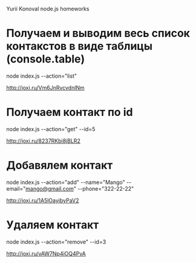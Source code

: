 Yurii Konoval
node.js homeworks

# Получаем и выводим весь список контакстов в виде таблицы (console.table)

node index.js --action="list"

http://joxi.ru/Vm6JnRvcvdnlNm

# Получаем контакт по id

node index.js --action="get" --id=5

http://joxi.ru/8237RKbi8jBLR2

# Добавялем контакт

node index.js --action="add" --name="Mango" --email="mango@gmail.com" --phone="322-22-22"

http://joxi.ru/1A5lOayibyPaV2

# Удаляем контакт

node index.js --action="remove" --id=3

http://joxi.ru/vAW7Np4iOQ4PvA
